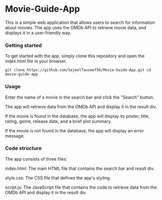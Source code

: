# Movie-Guide-App


<p>This is a simple web application that allows users to search for information about movies. The app uses the OMDb API to retrieve movie data, and displays it in a user-friendly way.</p>

<h3>Getting started</h3>

<p>To get started with the app, simply clone this repository and open the index.html file in your browser.</p>

```
git clone https://github.com/SejeelTauseef56/Movie-Guide-App.git cd movie-guide-app
```
<h3>Usage</h3>
<p>
Enter the name of a movie in the search bar and click the "Search" button.

The app will retrieve data from the OMDb API and display it in the result div.

If the movie is found in the database, the app will display its poster, title, rating, genre, release date, and a brief plot summary.

If the movie is not found in the database, the app will display an error message.</p>

<h3>Code structure</h3>
<p>
The app consists of three files:

index.html: The main HTML file that contains the search bar and result div.

style.css: The CSS file that defines the app's styling.

script.js: The JavaScript file that contains the code to retrieve data from the OMDb API and display it in the result div.</p>
